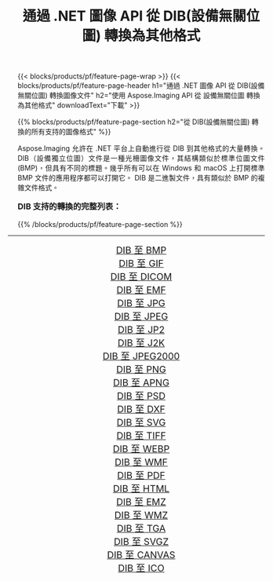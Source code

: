 ﻿---
title: 通過 .NET 圖像 API 從 DIB(設備無關位圖) 轉換為其他格式 
weight: 3920
url: /zh-hant/net/conversion/from/dib/ 
lang: zh-hant
langdirlevel: 2
locales: zh-hans,ja,it,ru,de,es,fr,nl,id,lt,pl,pt,vi,tr,ko,zh-hant,ar,hi,th,sv,cs,uk,he
description: 使用 Aspose.Imaging，您可以輕鬆地將 DIB(設備無關位圖) 轉換為其他格式
---

{{< blocks/products/pf/feature-page-wrap >}}
{{< blocks/products/pf/feature-page-header h1="通過 .NET 圖像 API 從 DIB(設備無關位圖) 轉換圖像文件" h2="使用 Aspose.Imaging API 從 設備無關位圖 轉換為其他格式" downloadText="下載" >}}


{{% blocks/products/pf/feature-page-section  h2="從 DIB(設備無關位圖) 轉換的所有支持的圖像格式" %}}
<p align=justify>Aspose.Imaging 允許在 .NET 平台上自動進行從 DIB 到其他格式的大量轉換。 DIB（設備獨立位圖）文件是一種光柵圖像文件，其結構類似於標準位圖文件 (BMP)，但具有不同的標題。幾乎所有可以在 Windows 和 macOS 上打開標準 BMP 文件的應用程序都可以打開它。 DIB 是二進製文件，具有類似於 BMP 的複雜文件格式。</p>
<h3 style="margin-top:16px;">
DIB 支持的轉換的完整列表：
</h3>
{{% /blocks/products/pf/feature-page-section %}}
<div class="container-fluid productfamilypage bg-gray">
    <div class="convertypes bg-gray agp-content section">
        <div class="container">
		<hr style="margin-left:-20px;"/>
		<div class="row other-converters" style="gap: 10px;font-size: 19px;text-align:center;">
		    <div class='col-md-3 other-converter remove-lp remove-rp'><a href="/imaging/zh-hant/net/conversion/dib-to-bmp/" style="padding:15px;">DIB 至 BMP</a></div><div class='col-md-3 other-converter remove-lp remove-rp'><a href="/imaging/zh-hant/net/conversion/dib-to-gif/" style="padding:15px;">DIB 至 GIF</a></div><div class='col-md-3 other-converter remove-lp remove-rp'><a href="/imaging/zh-hant/net/conversion/dib-to-dicom/" style="padding:15px;">DIB 至 DICOM</a></div><div class='col-md-3 other-converter remove-lp remove-rp'><a href="/imaging/zh-hant/net/conversion/dib-to-emf/" style="padding:15px;">DIB 至 EMF</a></div><div class='col-md-3 other-converter remove-lp remove-rp'><a href="/imaging/zh-hant/net/conversion/dib-to-jpg/" style="padding:15px;">DIB 至 JPG</a></div><div class='col-md-3 other-converter remove-lp remove-rp'><a href="/imaging/zh-hant/net/conversion/dib-to-jpeg/" style="padding:15px;">DIB 至 JPEG</a></div><div class='col-md-3 other-converter remove-lp remove-rp'><a href="/imaging/zh-hant/net/conversion/dib-to-jp2/" style="padding:15px;">DIB 至 JP2</a></div><div class='col-md-3 other-converter remove-lp remove-rp'><a href="/imaging/zh-hant/net/conversion/dib-to-j2k/" style="padding:15px;">DIB 至 J2K</a></div><div class='col-md-3 other-converter remove-lp remove-rp'><a href="/imaging/zh-hant/net/conversion/dib-to-jpeg2000/" style="padding:15px;">DIB 至 JPEG2000</a></div><div class='col-md-3 other-converter remove-lp remove-rp'><a href="/imaging/zh-hant/net/conversion/dib-to-png/" style="padding:15px;">DIB 至 PNG</a></div><div class='col-md-3 other-converter remove-lp remove-rp'><a href="/imaging/zh-hant/net/conversion/dib-to-apng/" style="padding:15px;">DIB 至 APNG</a></div><div class='col-md-3 other-converter remove-lp remove-rp'><a href="/imaging/zh-hant/net/conversion/dib-to-psd/" style="padding:15px;">DIB 至 PSD</a></div><div class='col-md-3 other-converter remove-lp remove-rp'><a href="/imaging/zh-hant/net/conversion/dib-to-dxf/" style="padding:15px;">DIB 至 DXF</a></div><div class='col-md-3 other-converter remove-lp remove-rp'><a href="/imaging/zh-hant/net/conversion/dib-to-svg/" style="padding:15px;">DIB 至 SVG</a></div><div class='col-md-3 other-converter remove-lp remove-rp'><a href="/imaging/zh-hant/net/conversion/dib-to-tiff/" style="padding:15px;">DIB 至 TIFF</a></div><div class='col-md-3 other-converter remove-lp remove-rp'><a href="/imaging/zh-hant/net/conversion/dib-to-webp/" style="padding:15px;">DIB 至 WEBP</a></div><div class='col-md-3 other-converter remove-lp remove-rp'><a href="/imaging/zh-hant/net/conversion/dib-to-wmf/" style="padding:15px;">DIB 至 WMF</a></div><div class='col-md-3 other-converter remove-lp remove-rp'><a href="/imaging/zh-hant/net/conversion/dib-to-pdf/" style="padding:15px;">DIB 至 PDF</a></div><div class='col-md-3 other-converter remove-lp remove-rp'><a href="/imaging/zh-hant/net/conversion/dib-to-html/" style="padding:15px;">DIB 至 HTML</a></div><div class='col-md-3 other-converter remove-lp remove-rp'><a href="/imaging/zh-hant/net/conversion/dib-to-emz/" style="padding:15px;">DIB 至 EMZ</a></div><div class='col-md-3 other-converter remove-lp remove-rp'><a href="/imaging/zh-hant/net/conversion/dib-to-wmz/" style="padding:15px;">DIB 至 WMZ</a></div><div class='col-md-3 other-converter remove-lp remove-rp'><a href="/imaging/zh-hant/net/conversion/dib-to-tga/" style="padding:15px;">DIB 至 TGA</a></div><div class='col-md-3 other-converter remove-lp remove-rp'><a href="/imaging/zh-hant/net/conversion/dib-to-svgz/" style="padding:15px;">DIB 至 SVGZ</a></div><div class='col-md-3 other-converter remove-lp remove-rp'><a href="/imaging/zh-hant/net/conversion/dib-to-canvas/" style="padding:15px;">DIB 至 CANVAS</a></div><div class='col-md-3 other-converter remove-lp remove-rp'><a href="/imaging/zh-hant/net/conversion/dib-to-ico/" style="padding:15px;">DIB 至 ICO</a></div>
                </div>
        </div>
    </div>
</div>
<br/>

